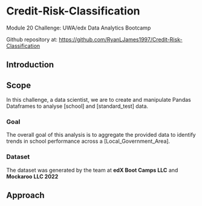 # Credit-Risk-Classification

Module 20 Challenge: UWA/edx Data Analytics Bootcamp

Github repository at: https://github.com/RyanLJames1997/Credit-Risk-Classification

## Introduction

## Scope

In this challenge, a data scientist, we are to create and manipulate Pandas Dataframes to analyse [school] and [standard_test] data.

### Goal

The overall goal of this analysis is to aggregate the provided data to identify trends in school performance across a [Local_Government_Area].

### Dataset

The dataset was generated by the team at **edX Boot Camps LLC** and **Mockaroo LLC 2022**

## Approach
